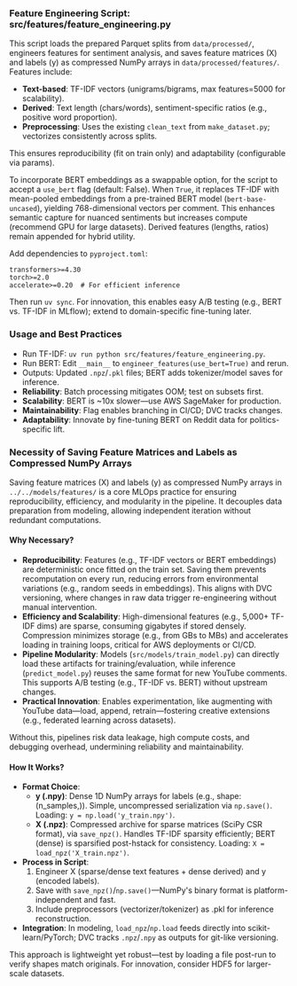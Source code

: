 ### Feature Engineering Script: src/features/feature_engineering.py

This script loads the prepared Parquet splits from `data/processed/`, engineers features for sentiment analysis, and saves feature matrices (X) and labels (y) as compressed NumPy arrays in `data/processed/features/`. Features include:
- **Text-based**: TF-IDF vectors (unigrams/bigrams, max features=5000 for scalability).
- **Derived**: Text length (chars/words), sentiment-specific ratios (e.g., positive word proportion).
- **Preprocessing**: Uses the existing `clean_text` from `make_dataset.py`; vectorizes consistently across splits.

This ensures reproducibility (fit on train only) and adaptability (configurable via params).

To incorporate BERT embeddings as a swappable option, for the script to accept a `use_bert` flag (default: False). When `True`, it replaces TF-IDF with mean-pooled embeddings from a pre-trained BERT model (`bert-base-uncased`), yielding 768-dimensional vectors per comment. This enhances semantic capture for nuanced sentiments but increases compute (recommend GPU for large datasets). Derived features (lengths, ratios) remain appended for hybrid utility.

Add dependencies to `pyproject.toml`:
```
transformers>=4.30
torch>=2.0
accelerate>=0.20  # For efficient inference
```
Then run `uv sync`. For innovation, this enables easy A/B testing (e.g., BERT vs. TF-IDF in MLflow); extend to domain-specific fine-tuning later.

### Usage and Best Practices
- Run TF-IDF: `uv run python src/features/feature_engineering.py`.
- Run BERT: Edit `__main__` to `engineer_features(use_bert=True)` and rerun.
- Outputs: Updated `.npz`/`.pkl` files; BERT adds tokenizer/model saves for inference.
- **Reliability**: Batch processing mitigates OOM; test on subsets first.
- **Scalability**: BERT is ~10x slower—use AWS SageMaker for production.
- **Maintainability**: Flag enables branching in CI/CD; DVC tracks changes.
- **Adaptability**: Innovate by fine-tuning BERT on Reddit data for politics-specific lift.

### Necessity of Saving Feature Matrices and Labels as Compressed NumPy Arrays

Saving feature matrices (X) and labels (y) as compressed NumPy arrays in `../../models/features/` is a core MLOps practice for ensuring reproducibility, efficiency, and modularity in the pipeline. It decouples data preparation from modeling, allowing independent iteration without redundant computations.

#### Why Necessary?
- **Reproducibility**: Features (e.g., TF-IDF vectors or BERT embeddings) are deterministic once fitted on the train set. Saving them prevents recomputation on every run, reducing errors from environmental variations (e.g., random seeds in embeddings). This aligns with DVC versioning, where changes in raw data trigger re-engineering without manual intervention.
- **Efficiency and Scalability**: High-dimensional features (e.g., 5,000+ TF-IDF dims) are sparse, consuming gigabytes if stored densely. Compression minimizes storage (e.g., from GBs to MBs) and accelerates loading in training loops, critical for AWS deployments or CI/CD.
- **Pipeline Modularity**: Models (`src/models/train_model.py`) can directly load these artifacts for training/evaluation, while inference (`predict_model.py`) reuses the same format for new YouTube comments. This supports A/B testing (e.g., TF-IDF vs. BERT) without upstream changes.
- **Practical Innovation**: Enables experimentation, like augmenting with YouTube data—load, append, retrain—fostering creative extensions (e.g., federated learning across datasets).

Without this, pipelines risk data leakage, high compute costs, and debugging overhead, undermining reliability and maintainability.

#### How It Works?
- **Format Choice**:
  - **y (.npy)**: Dense 1D NumPy arrays for labels (e.g., shape: (n_samples,)). Simple, uncompressed serialization via `np.save()`. Loading: `y = np.load('y_train.npy')`.
  - **X (.npz)**: Compressed archive for sparse matrices (SciPy CSR format), via `save_npz()`. Handles TF-IDF sparsity efficiently; BERT (dense) is sparsified post-hstack for consistency. Loading: `X = load_npz('X_train.npz')`.
- **Process in Script**:
  1. Engineer X (sparse/dense text features + dense derived) and y (encoded labels).
  2. Save with `save_npz()`/`np.save()`—NumPy's binary format is platform-independent and fast.
  3. Include preprocessors (vectorizer/tokenizer) as .pkl for inference reconstruction.
- **Integration**: In modeling, `load_npz`/`np.load` feeds directly into scikit-learn/PyTorch; DVC tracks `.npz`/`.npy` as outputs for git-like versioning.

This approach is lightweight yet robust—test by loading a file post-run to verify shapes match originals. For innovation, consider HDF5 for larger-scale datasets.

